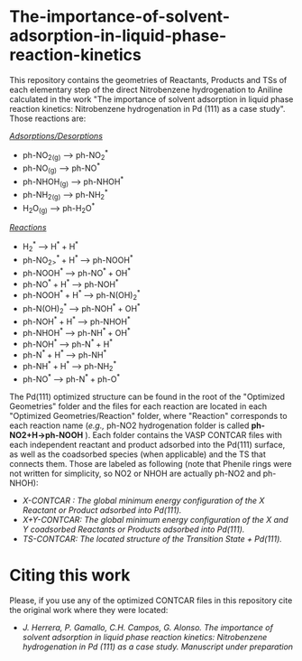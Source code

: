 # The-importance-of-solvent-adsorption-in-liquid-phase-reaction-kinetics

This repository contains the geometries of Reactants, Products and TSs of each elementary step of the direct Nitrobenzene hydrogenation to Aniline calculated in the work "The importance of solvent adsorption in liquid phase reaction kinetics:  Nitrobenzene hydrogenation in Pd (111) as a case study". Those reactions are:

<ins>*Adsorptions/Desorptions*</ins>
   - ph-NO<sub>2(g)</sub>   -->    ph-NO<sub>2</sub><sup>*</sup>
   - ph-NO<sub>(g)</sub>     -->    ph-NO<sup>*</sup>
   - ph-NHOH<sub>(g)</sub>   -->    ph-NHOH<sup>*</sup>
   - ph-NH<sub>2(g)</sub>    -->    ph-NH<sub>2</sub><sup>*</sup>
   - H<sub>2</sub>O<sub>(g)</sub>       -->    ph-H<sub>2</sub>O<sup>*</sup>

<ins>*Reactions*</ins>
   - H<sub>2</sub><sup>* </sup>               -->    H<sup>* </sup>        +  H<sup>*</sup>
   - ph-NO<sub>2></sub><sup>* </sup>  +  H<sup>* </sup>   -->    ph-NOOH<sup>*</sup>
   - ph-NOOH<sup>* </sup>          -->    ph-NO<sup>* </sup>    +  OH<sup>*</sup>
   - ph-NO<sup>* </sup>   +  H<sup>* </sup>  -->    ph-NOH<sup>*</sup>
   - ph-NOOH<sup>* </sup> +  H<sup>* </sup>   -->    ph-N(OH)<sub>2</sub><sup>*</sup>
   - ph-N(OH)<sub>2</sub><sup>* </sup>         -->    ph-NOH<sup>* </sup>   +  OH<sup>*</sup>
   - ph-NOH<sup>* </sup>  +  H<sup>* </sup>   -->    ph-NHOH<sup>*</sup>
   - ph-NHOH<sup>* </sup>          -->    ph-NH<sup>* </sup>    +  OH<sup>*</sup>
   - ph-NOH<sup>* </sup>           -->    ph-N<sup>* </sup>     +  H<sup>*</sup>
   - ph-N<sup>* </sup>    +  H<sup>* </sup>   -->    ph-NH<sup>*</sup>
   - ph-NH<sup>* </sup>   +  H<sup>* </sup>    -->    ph-NH<sub>2</sub><sup>*</sup>
   - ph-NO<sup>* </sup>            -->    ph-N<sup>* </sup>     +  ph-O<sup>*</sup>



   
The Pd(111) optimized structure can be found in the root of the "Optimized Geometries" folder and the files for each reaction are located in each "Optimized Geometries/Reaction" folder, where "Reaction" corresponds to each reaction name (*e.g.,* ph-NO2 hydrogenation folder is called **ph-NO2+H->ph-NOOH** ). Each folder contains the VASP CONTCAR files with each independent reactant and product adsorbed into the Pd(111) surface, as well as the coadsorbed species (when applicable) and the TS that connects them. Those are labeled as following (note that Phenile rings were not written for simplicity, so NO2 or NHOH are actually ph-NO2 and ph-NHOH):
   
   - *X-CONTCAR :  The global minimum energy configuration of the X Reactant or Product adsorbed into Pd(111).*
   - *X+Y-CONTCAR: The global minimum energy configuration of the X and Y coadsorbed Reactants or Products adsorbed into Pd(111).*
   - *TS-CONTCAR:  The located structure of the Transition State + Pd(111).*

# Citing this work
Please, if you use any of the optimized CONTCAR files in this repository cite the original work where they were located:
- *J. Herrera, P. Gamallo, C.H. Campos, G. Alonso. The importance of solvent adsorption in liquid phase reaction kinetics:  Nitrobenzene hydrogenation in Pd (111) as a case study. Manuscript under preparation*


